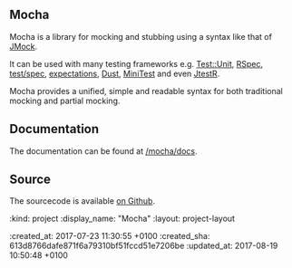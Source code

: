 <h2 id="tag">Mocha</h2>

Mocha is a library for mocking and stubbing using a syntax like that of [JMock].

It can be used with many testing frameworks e.g. [Test::Unit], [RSpec], [test/spec], [expectations], [Dust], [MiniTest] and even [JtestR].

Mocha provides a unified, simple and readable syntax for both traditional mocking and partial mocking.

## Documentation

The documentation can be found at [/mocha/docs].

## Source

The sourcecode is available [on Github].

[JMock]: http://www.jmock.org/
[Test::Unit]: http://www.ruby-doc.org/core/classes/Test/Unit.html
[RSpec]: http://rspec.info/
[test/spec]: http://chneukirchen.org/repos/testspec/README
[expectations]: http://expectations.rubyforge.org/
[Dust]: http://dust.rubyforge.org/
[MiniTest]: http://rubyforge.org/projects/bfts
[JtestR]: http://jtestr.codehaus.org/
[/mocha/docs]: /mocha/docs
[on Github]: https://github.com/freerange/mocha

:kind: project
:display_name: "Mocha"
:layout: project-layout

:created_at: 2017-07-23 11:30:55 +0100
:created_sha: 613d8766dafe871f6a79310bf51fccd51e7206be
:updated_at: 2017-08-19 10:50:48 +0100
